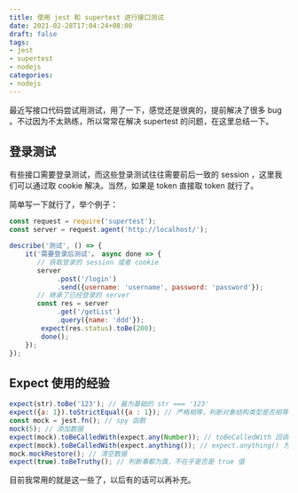 ```yaml
---
title: 使用 jest 和 supertest 进行接口测试
date: 2021-02-28T17:04:24+08:00
draft: false
tags:
- jest
- supertest
- nodejs
categories:
- nodejs
---
```


最近写接口代码尝试用测试，用了一下，感觉还是很爽的，提前解决了很多 bug 。不过因为不太熟练，所以常常在解决 supertest 的问题，在这里总结一下。

## 登录测试

有些接口需要登录测试，而这些登录测试往往需要前后一致的 session ，这里我们可以通过取 cookie 解决。当然，如果是 token 直接取 token 就行了。

简单写一下就行了，举个例子：

```javascript
const request = require('supertest');
const server = request.agent('http://localhost/');

describe('测试', () => {
    it('需要登录后测试'， async done => {
       // 获取登录的 session 或者 cookie
       server
       		.post('/login')
        	.send({username: 'username', password: 'password'});
       // 继承了已经登录的 server
       const res = server
       		.get('/getList')
    		.query({name: 'ddd'});
    	expect(res.status).toBe(200);
       	done();
    });
});
```

## Expect 使用的经验

```javascript
expect(str).toBe('123'); // 最为基础的 str === '123'
expect({a: 1}).toStrictEqual({a : 1}); // 严格相等，判断对象结构类型是否相等
const mock = jest.fn(); // spy 函数
mock(5); // 添加数据
expect(mock).toBeCalledWith(expect.any(Number)); // toBeCalledWith 回调函数，expect.any 判断数据为任意类型
expect(mock).toBeCalledWith(expect.anything()); // expect.anything() 为 任意类型
mock.mockRestore(); // 清空数据
expect(true).toBeTruthy(); // 判断事都为真，不在乎是否是 true 值
```

目前我常用的就是这一些了，以后有的话可以再补充。